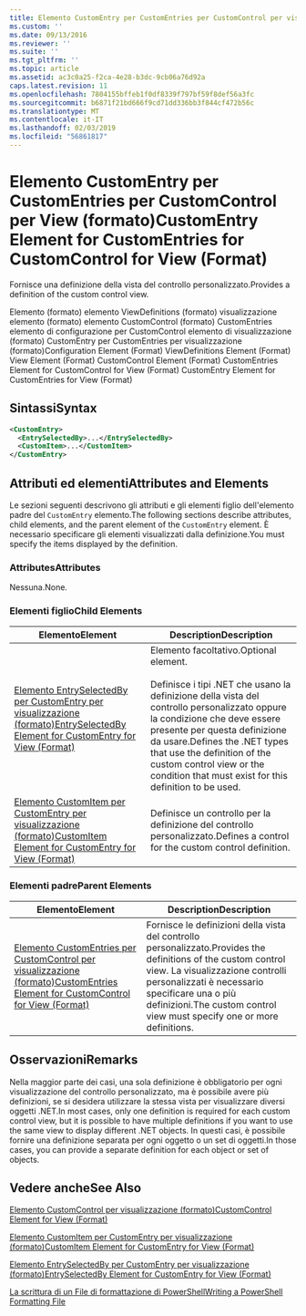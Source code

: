 ```yaml
---
title: Elemento CustomEntry per CustomEntries per CustomControl per visualizzazione (formato) | Microsoft Docs
ms.custom: ''
ms.date: 09/13/2016
ms.reviewer: ''
ms.suite: ''
ms.tgt_pltfrm: ''
ms.topic: article
ms.assetid: ac3c0a25-f2ca-4e28-b3dc-9cb06a76d92a
caps.latest.revision: 11
ms.openlocfilehash: 7804155bffeb1f0df8339f797bf59f8def56a3fc
ms.sourcegitcommit: b6871f21bd666f9cd71dd336bb3f844cf472b56c
ms.translationtype: MT
ms.contentlocale: it-IT
ms.lasthandoff: 02/03/2019
ms.locfileid: "56861817"
---
```

# <a name="customentry-element-for-customentries-for-customcontrol-for-view-format"></a><span data-ttu-id="1195c-102">Elemento CustomEntry per CustomEntries per CustomControl per View (formato)</span><span class="sxs-lookup"><span data-stu-id="1195c-102">CustomEntry Element for CustomEntries for CustomControl for View (Format)</span></span>

<span data-ttu-id="1195c-103">Fornisce una definizione della vista del controllo personalizzato.</span><span class="sxs-lookup"><span data-stu-id="1195c-103">Provides a definition of the custom control view.</span></span>

<span data-ttu-id="1195c-104">Elemento (formato) elemento ViewDefinitions (formato) visualizzazione elemento (formato) elemento CustomControl (formato) CustomEntries elemento di configurazione per CustomControl elemento di visualizzazione (formato) CustomEntry per CustomEntries per visualizzazione (formato)</span><span class="sxs-lookup"><span data-stu-id="1195c-104">Configuration Element (Format) ViewDefinitions Element (Format) View Element (Format) CustomControl Element (Format) CustomEntries Element for CustomControl for View (Format) CustomEntry Element for CustomEntries for View (Format)</span></span>

## <a name="syntax"></a><span data-ttu-id="1195c-105">Sintassi</span><span class="sxs-lookup"><span data-stu-id="1195c-105">Syntax</span></span>

```xml
<CustomEntry>
  <EntrySelectedBy>...</EntrySelectedBy>
  <CustomItem>...</CustomItem>
</CustomEntry>
```

## <a name="attributes-and-elements"></a><span data-ttu-id="1195c-106">Attributi ed elementi</span><span class="sxs-lookup"><span data-stu-id="1195c-106">Attributes and Elements</span></span>

<span data-ttu-id="1195c-107">Le sezioni seguenti descrivono gli attributi e gli elementi figlio dell'elemento padre del `CustomEntry` elemento.</span><span class="sxs-lookup"><span data-stu-id="1195c-107">The following sections describe attributes, child elements, and the parent element of the `CustomEntry` element.</span></span> <span data-ttu-id="1195c-108">È necessario specificare gli elementi visualizzati dalla definizione.</span><span class="sxs-lookup"><span data-stu-id="1195c-108">You must specify the items displayed by the definition.</span></span>

### <a name="attributes"></a><span data-ttu-id="1195c-109">Attributes</span><span class="sxs-lookup"><span data-stu-id="1195c-109">Attributes</span></span>

<span data-ttu-id="1195c-110">Nessuna.</span><span class="sxs-lookup"><span data-stu-id="1195c-110">None.</span></span>

### <a name="child-elements"></a><span data-ttu-id="1195c-111">Elementi figlio</span><span class="sxs-lookup"><span data-stu-id="1195c-111">Child Elements</span></span>

|<span data-ttu-id="1195c-112">Elemento</span><span class="sxs-lookup"><span data-stu-id="1195c-112">Element</span></span>|<span data-ttu-id="1195c-113">Description</span><span class="sxs-lookup"><span data-stu-id="1195c-113">Description</span></span>|
|-------------|-----------------|
|[<span data-ttu-id="1195c-114">Elemento EntrySelectedBy per CustomEntry per visualizzazione (formato)</span><span class="sxs-lookup"><span data-stu-id="1195c-114">EntrySelectedBy Element for CustomEntry for View (Format)</span></span>](./entryselectedby-element-for-customentry-for-customcontrol-for-view-format.md)|<span data-ttu-id="1195c-115">Elemento facoltativo.</span><span class="sxs-lookup"><span data-stu-id="1195c-115">Optional element.</span></span><br /><br /> <span data-ttu-id="1195c-116">Definisce i tipi .NET che usano la definizione della vista del controllo personalizzato oppure la condizione che deve essere presente per questa definizione da usare.</span><span class="sxs-lookup"><span data-stu-id="1195c-116">Defines the .NET types that use the definition of the custom control view or the condition that must exist for this definition to be used.</span></span>|
|[<span data-ttu-id="1195c-117">Elemento CustomItem per CustomEntry per visualizzazione (formato)</span><span class="sxs-lookup"><span data-stu-id="1195c-117">CustomItem Element for CustomEntry for View (Format)</span></span>](./customitem-element-for-customentry-for-customcontrol-for-view-format.md)|<span data-ttu-id="1195c-118">Definisce un controllo per la definizione del controllo personalizzato.</span><span class="sxs-lookup"><span data-stu-id="1195c-118">Defines a control for the custom control definition.</span></span>|

### <a name="parent-elements"></a><span data-ttu-id="1195c-119">Elementi padre</span><span class="sxs-lookup"><span data-stu-id="1195c-119">Parent Elements</span></span>

|<span data-ttu-id="1195c-120">Elemento</span><span class="sxs-lookup"><span data-stu-id="1195c-120">Element</span></span>|<span data-ttu-id="1195c-121">Description</span><span class="sxs-lookup"><span data-stu-id="1195c-121">Description</span></span>|
|-------------|-----------------|
|[<span data-ttu-id="1195c-122">Elemento CustomEntries per CustomControl per visualizzazione (formato)</span><span class="sxs-lookup"><span data-stu-id="1195c-122">CustomEntries Element for CustomControl for View (Format)</span></span>](./customentries-element-for-customcontrol-for-view-format.md)|<span data-ttu-id="1195c-123">Fornisce le definizioni della vista del controllo personalizzato.</span><span class="sxs-lookup"><span data-stu-id="1195c-123">Provides the definitions of the custom control view.</span></span> <span data-ttu-id="1195c-124">La visualizzazione controlli personalizzati è necessario specificare una o più definizioni.</span><span class="sxs-lookup"><span data-stu-id="1195c-124">The custom control view must specify one or more definitions.</span></span>|

## <a name="remarks"></a><span data-ttu-id="1195c-125">Osservazioni</span><span class="sxs-lookup"><span data-stu-id="1195c-125">Remarks</span></span>

<span data-ttu-id="1195c-126">Nella maggior parte dei casi, una sola definizione è obbligatorio per ogni visualizzazione del controllo personalizzato, ma è possibile avere più definizioni, se si desidera utilizzare la stessa vista per visualizzare diversi oggetti .NET.</span><span class="sxs-lookup"><span data-stu-id="1195c-126">In most cases, only one definition is required for each custom control view, but it is possible to have multiple definitions if you want to use the same view to display different .NET objects.</span></span> <span data-ttu-id="1195c-127">In questi casi, è possibile fornire una definizione separata per ogni oggetto o un set di oggetti.</span><span class="sxs-lookup"><span data-stu-id="1195c-127">In those cases, you can provide a separate definition for each object or set of objects.</span></span>

## <a name="see-also"></a><span data-ttu-id="1195c-128">Vedere anche</span><span class="sxs-lookup"><span data-stu-id="1195c-128">See Also</span></span>

[<span data-ttu-id="1195c-129">Elemento CustomControl per visualizzazione (formato)</span><span class="sxs-lookup"><span data-stu-id="1195c-129">CustomControl Element for View (Format)</span></span>](./customcontrol-element-for-view-format.md)

[<span data-ttu-id="1195c-130">Elemento CustomItem per CustomEntry per visualizzazione (formato)</span><span class="sxs-lookup"><span data-stu-id="1195c-130">CustomItem Element for CustomEntry for View (Format)</span></span>](./customitem-element-for-customentry-for-customcontrol-for-view-format.md)

[<span data-ttu-id="1195c-131">Elemento EntrySelectedBy per CustomEntry per visualizzazione (formato)</span><span class="sxs-lookup"><span data-stu-id="1195c-131">EntrySelectedBy Element for CustomEntry for View (Format)</span></span>](./entryselectedby-element-for-customentry-for-customcontrol-for-view-format.md)

[<span data-ttu-id="1195c-132">La scrittura di un File di formattazione di PowerShell</span><span class="sxs-lookup"><span data-stu-id="1195c-132">Writing a PowerShell Formatting File</span></span>](./writing-a-powershell-formatting-file.md)
